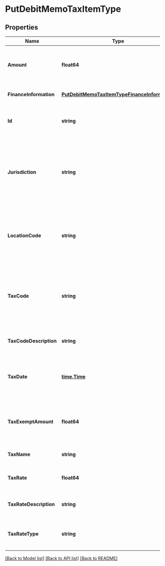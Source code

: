 # PutDebitMemoTaxItemType

## Properties
Name | Type | Description | Notes
------------ | ------------- | ------------- | -------------
**Amount** | **float64** | The amount of the taxation item in the debit memo item.  | [optional] [default to null]
**FinanceInformation** | [**PutDebitMemoTaxItemTypeFinanceInformation**](PutDebitMemoTaxItemType_financeInformation.md) |  | [optional] [default to null]
**Id** | **string** | The ID of the taxation item in the debit memo item.  | [default to null]
**Jurisdiction** | **string** | The jurisdiction that applies the tax or VAT. This value is typically a state, province, county, or city.  | [optional] [default to null]
**LocationCode** | **string** | The identifier for the location based on the value of the &#x60;taxCode&#x60; field.  | [optional] [default to null]
**TaxCode** | **string** | The tax code identifies which tax rules and tax rates to apply to a specific debit memo.  | [optional] [default to null]
**TaxCodeDescription** | **string** | The description of the tax code.  | [optional] [default to null]
**TaxDate** | [**time.Time**](time.Time.md) | The date that the tax is applied to the debit memo, in &#x60;yyyy-mm-dd&#x60; format.  | [optional] [default to null]
**TaxExemptAmount** | **float64** | The amount of taxes or VAT for which the customer has an exemption.  | [optional] [default to null]
**TaxName** | **string** | The name of taxation.  | [optional] [default to null]
**TaxRate** | **float64** | The tax rate applied to the debit memo.  | [optional] [default to null]
**TaxRateDescription** | **string** | The description of the tax rate.  | [optional] [default to null]
**TaxRateType** | **string** | The type of the tax rate applied to the debit memo.  | [optional] [default to null]

[[Back to Model list]](../README.md#documentation-for-models) [[Back to API list]](../README.md#documentation-for-api-endpoints) [[Back to README]](../README.md)


